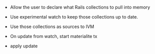- Allow the user to declare what Rails collections to pull into memory
- Use experimental watch to keep those collections up to date.
- Use those collections as sources to IVM

- On update from watch, start materialite tx
- apply update
